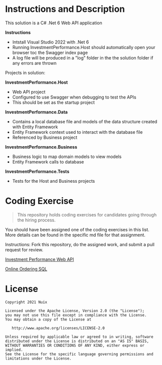 # Instructions and Description

This solution is a C# .Net 6 Web API application 

**Instructions**
- Intstall Visual Studio 2022 with .Net 6
- Running InvestmentPerformance.Host should automatically open your browser toc the Swagger index page
- A log file will be produced in a "log" folder in the the solution folder if any errors are thrown

Projects in solution:

**InvestmentPerformance.Host**

- Web API project
- Configured to use Swagger when debugging to test the APIs
- This should be set as the startup project

**InvestmentPerformance.Data**

- Contains a local database file and models of the data structure created with Entity Framework
- Entity Framework context used to interact with the database file
- Referenced by Business project

**InvestmentPerformance.Business**

- Business logic to map domain models to view models
- Entity Framework calls to database

**InvestmentPerformance.Tests**

- Tests for the Host and Business projects

# Coding Exercise
> This repository holds coding exercises for candidates going through the hiring process.

You should have been assigned one of the coding exercises in this list.  More details can be found in the specific md file for that assignment.

Instructions: Fork this repository, do the assigned work, and submit a pull request for review.

[Investment Performance Web API](InvestmentPerformanceWebAPI.md#investment-performance-web-api)

[Online Ordering SQL](OnlineOrderingSQL.md#online-ordering)

# License

```
Copyright 2021 Nuix

Licensed under the Apache License, Version 2.0 (the "License");
you may not use this file except in compliance with the License.
You may obtain a copy of the License at

   http://www.apache.org/licenses/LICENSE-2.0

Unless required by applicable law or agreed to in writing, software
distributed under the License is distributed on an "AS IS" BASIS,
WITHOUT WARRANTIES OR CONDITIONS OF ANY KIND, either express or implied.
See the License for the specific language governing permissions and
limitations under the License.
```